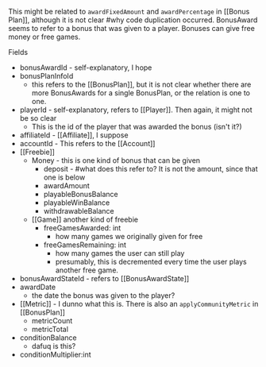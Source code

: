 This might be related to `awardFixedAmount` and `awardPercentage` in [[Bonus Plan]], although it is not clear #why code duplication occurred. 
BonusAward seems to refer to a bonus that was given to a player. Bonuses can give free money or free games.  


Fields
- bonusAwardId - self-explanatory, I hope
- bonusPlanInfoId
	- this refers to the [[BonusPlan]], but it is not clear whether there are more BonusAwards for a single BonusPlan, or the relation is one to one.
- playerId - self-explanatory, refers to [[Player]]. Then again, it might not be so clear
	- This is the id of the player that was awarded the bonus (isn't it?)
- affiliateId - [[Affiliate]], I suppose
- accountId - This refers to the [[Account]]
- [[Freebie]]
	- Money - this is one kind of bonus that can be given
		- deposit - #what does this refer to? It is not the amount, since that one is below
		- awardAmount
		- playableBonusBalance
		- playableWinBalance
		- withdrawableBalance
	- [[Game]] another kind of freebie
		- freeGamesAwarded: int
			- how many games we originally given for free 
		- freeGamesRemaining: int 
			- how many games the user can still play
			- presumably, this is decremented every time the user plays another free game.
- bonusAwardStateId - refers to [[BonusAwardState]]
- awardDate
	- the date the bonus was given to the player?
- [[Metric]]  - I dunno what this is. There is also an  `applyCommunityMetric` in [[BonusPlan]]
	- metricCount
	- metricTotal
- conditionBalance
	- dafuq is this?
- conditionMultiplier:int
	